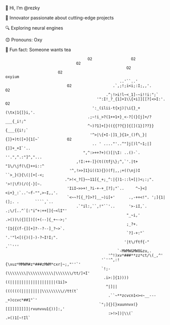 👋 Hi, I’m @rezky

🚀 Innovator passionate about cutting-edge projects

🔍 Exploring neural engines

😊 Pronouns: Oxy

🎉 Fun fact: Someone wants tea











                                        O2                 O2                              
                                   O2                                                         
                                                         O2                                   
                           O2                                                 oxyium                   
                                                      ..'``..'                                         
                               O2                  .`,;!;i<i;:I;,,'.                    O2                
                                                .^;!>i!l~<_1]-~i!!i:";`                                 
                                            '":I!_?_{1]+1\\{+i]][[?[<>I:'.             O2                 
                                          ':_(ilii-t{xj)|\i{}_+(\tx|1{]}i,'.                            
                                        .;~!i_>?(1++1+}_<-?[(}[j]+/?___{_i!;^                           
                                        ^~)?1]+[}(({{??{}]{[](1}]??}}{___{{i!;`                         
                                         '^>|\{+I-|]1_}{1>_()f\_}|{]}+)t([+]{1[~`            O2             
                                          .. ' ...."'..^"]j[)l^~1;|]{]]+_+I`'..                          
                                      ",^:>++?+)()[|\I: ..()-`.    ''.",^.:"]^,"...                      
                                   ,!I:++-]}(t((tfj\};^,`'.|t+        "1\/\jf(\{}++i::^                   
                                '^,!>>]1}i((1){})(f|,,;+((\nj)I        ``>_}(}{\(|[+[-<;                  
                              .">!<_?[}~~11[{_+;_^:|{)1-::l+[|)<;:;".    '>!|\f)(/({-}[~.                 
                               'IiI~>>+!_?i-+-+_[?];"`..     ^~}<]<i+}_:`..'~f-"",>~I,,'.                   
                               `<~~?[{_?]>?]__~)i[+'      .,-++<!". ';]{1|(];. .       ````,`..             
                                   .`"il:,``,!"``'..      '>-iI,`.      .;\/[..^`[:"i^+:++[]{~<lI"'           
                                                         "_~i,'           .>())\({][])[(+(--]{_+~->;'         
                                                         ;_?+.            '[1{{(f-{][+]?--?--]_?~>`.         
                                                         `?]-+:"`           '.'"l<[({)(]-)-?~I!I;".           
                                                        '|t\/ftf{-"                 .``'''                  
                                                     `-MWMW&MW8&zu,.                                      
                                                 '^!)xv*###**zz*ct/\(_,^'                                 
                                              '`''^,:!{\xuz*MMWM#z*###zMWM*cxr|~;,"''`'                         
                                              `!;-(\\\\\\\\|\\\\\\\\\\\|\\\\\\\/tt/]+I'                         
                                               .i>:]{1))))((||||||||||||||||||||(1i]>                           
                                                ^|]||(((((((|||||||||\\\\\\\\\//tt(t`                           
                                                 .``~**zcvcn1<><~__---_+)ccvc*##1"`'                            
                                             `";]{}[}xuunnvx(}[[]]]]]]]]|rvunvvu1{))]:,'                        
                                                 :>!>])|\\(`               .>()1[~!Il`                           

                                                                      
<!---
oxyrezz-code/oxyrezz-code is a ✨ special ✨ repository because its `README.md` (this file) appears on your GitHub profile.
You can click the Preview link to take a look at your changes.
--->
